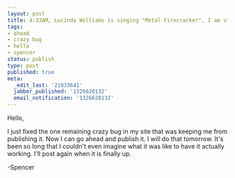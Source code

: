 ```yaml
---
layout: post
title: 4:33AM, Lucinda Williams is singing "Metal Firecracker", I am victorious
tags:
- ahead
- crazy bug
- hello
- spencer
status: publish
type: post
published: true
meta:
  _edit_last: '21033641'
  jabber_published: '1326620132'
  email_notification: '1326620132'
---
```

Hello,

I just fixed the one remaining crazy bug in my site that was keeping me from publishing it. Now I can go ahead and publish it. I will do that tomorrow. It's been so long that I couldn't even imagine what it was like to have it actually working. I'll post again when it is finally up.

-Spencer
